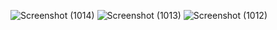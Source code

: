 ![Screenshot (1014)](https://github.com/temban/Noela_Spa/assets/76685729/da4b5203-f4ca-4f8e-903e-24d3f95ca416)
![Screenshot (1013)](https://github.com/temban/Noela_Spa/assets/76685729/2e8c2ad1-e284-4288-9eef-1eeb2fa58b2b)
![Screenshot (1012)](https://github.com/temban/Noela_Spa/assets/76685729/f7bcaf7c-ee6a-4891-b570-2b785c9ba613)
